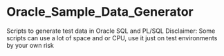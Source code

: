 # Oracle_Sample_Data_Generator
Scripts to generate test data in Oracle SQL and PL/SQL
Disclaimer: Some scripts can use a lot of space and or CPU, use it just on test environments by your own risk
